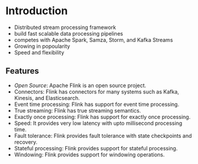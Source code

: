 # Introduction

- Distributed stream processing framework
- build fast scalable data processing pipelines
- competes with Apache Spark, Samza, Storm, and Kafka Streams
- Growing in popoularity
- Speed and flexibility

## Features

- *Open Source*: Apache Flink is an open source project.
- Connectors: Flink has connectors for many systems such as Kafka, Kinesis, and Elasticsearch.
- Event time processing: Flink has support for event time processing.
- True streaming: Flink has true streaming semantics.
- Exactly once processing: Flink has support for exactly once processing.
- Speed: It provides very low latency with upto millisecond processing time.
- Fault tolerance: Flink provides fault tolerance with state checkpoints and recovery.
- Stateful processing: Flink provides support for stateful processing.
- Windowing: Flink provides support for windowing operations.